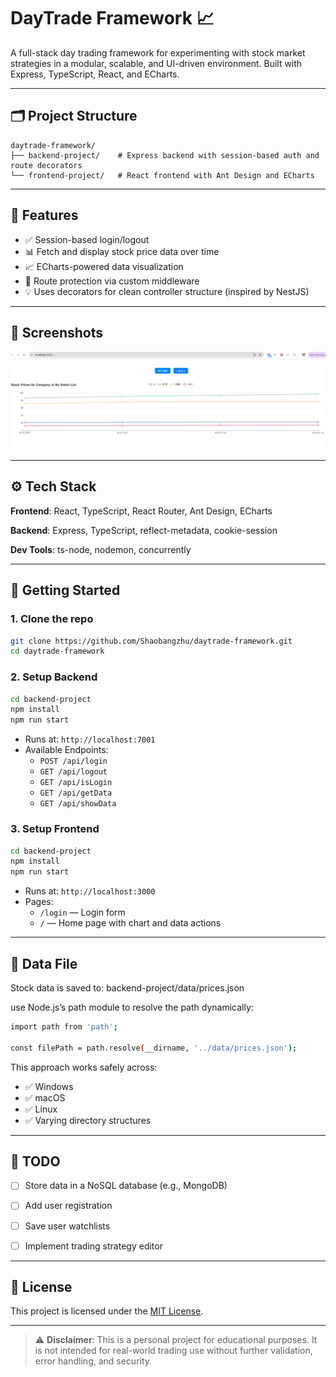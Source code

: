 # DayTrade Framework 📈

A full-stack day trading framework for experimenting with stock market strategies in a modular, scalable, and UI-driven environment. Built with Express, TypeScript, React, and ECharts.

---

## 🗂 Project Structure

```
daytrade-framework/
├── backend-project/    # Express backend with session-based auth and route decorators
└── frontend-project/   # React frontend with Ant Design and ECharts
```

---

## 🔧 Features

- ✅ Session-based login/logout
- 📊 Fetch and display stock price data over time
- 📈 ECharts-powered data visualization
- 🔐 Route protection via custom middleware
- 💡 Uses decorators for clean controller structure (inspired by NestJS)

---

## 📸 Screenshots
![Architecture Diagram](./assets/screenshot.jpg)

---

## ⚙️ Tech Stack
**Frontend**: React, TypeScript, React Router, Ant Design, ECharts

**Backend**: Express, TypeScript, reflect-metadata, cookie-session

**Dev Tools**: ts-node, nodemon, concurrently

---

## 🚀 Getting Started

### 1. Clone the repo

```bash
git clone https://github.com/Shaobangzhu/daytrade-framework.git
cd daytrade-framework
```

### 2. Setup Backend

```bash
cd backend-project
npm install
npm run start
```

- Runs at: `http://localhost:7001`
- Available Endpoints:
  - `POST /api/login`
  - `GET /api/logout`
  - `GET /api/isLogin`
  - `GET /api/getData`
  - `GET /api/showData`

### 3. Setup Frontend

```bash
cd backend-project
npm install
npm run start
```

- Runs at: `http://localhost:3000`
- Pages:
  - `/login` — Login form
  - `/` — Home page with chart and data actions

---

## 📁 Data File
Stock data is saved to:
backend-project/data/prices.json

use Node.js’s path module to resolve the path dynamically:

```bash
import path from 'path';

const filePath = path.resolve(__dirname, '../data/prices.json');

```
This approach works safely across:
- ✅ Windows
- ✅ macOS
- ✅ Linux
- ✅ Varying directory structures

---

## 📌 TODO
- [ ] Store data in a NoSQL database (e.g., MongoDB)
- [ ] Add user registration
- [ ] Save user watchlists
- [ ] Implement trading strategy editor


---

## 📝 License
This project is licensed under the [MIT License](LICENSE).

---

> ⚠️ **Disclaimer**: This is a personal project for educational purposes. It is not intended for real-world trading use without further validation, error handling, and security.